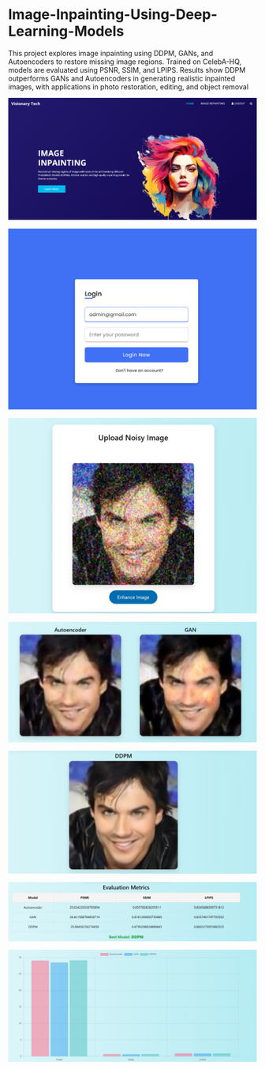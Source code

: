 # Image-Inpainting-Using-Deep-Learning-Models
This project explores image inpainting using DDPM, GANs, and Autoencoders to restore missing image regions. Trained on CelebA-HQ, models are evaluated using PSNR, SSIM, and LPIPS. Results show DDPM outperforms GANs and Autoencoders in generating realistic inpainted images, with applications in photo restoration, editing, and object removal

![image alt](https://github.com/SANAPAULSON/Image-Inpainting-Using-Deep-Learning-Models/blob/82e51885ae94afa6b865e6dea4d4bfe4cf3d49eb/Screenshot%202025-03-27%20225459.png)

![image alt](https://github.com/SANAPAULSON/Image-Inpainting-Using-Deep-Learning-Models/blob/50c85fd0b295a952f10aa010df33c4647ab89a6b/Screenshot%202025-03-27%20225438.png)


![image alt](https://github.com/SANAPAULSON/Image-Inpainting-Using-Deep-Learning-Models/blob/f4a61c39bc9641a10c3f584d95c20cafa3cbe057/WhatsApp%20Image%202025-03-27%20at%209.42.14%20PM%20(1).jpeg)

![image alt](https://github.com/SANAPAULSON/Image-Inpainting-Using-Deep-Learning-Models/blob/cc536613f4a4e462de4ecb80e8be68d25fe1eacc/WhatsApp%20Image%202025-03-27%20at%209.42.14%20PM%20(2).jpeg)

![image alt](https://github.com/SANAPAULSON/Image-Inpainting-Using-Deep-Learning-Models/blob/be71d0b2659d268191dbc8301d21d81c1611a878/WhatsApp%20Image%202025-03-30%20at%2010.10.04%20AM.jpeg)

![image alt](https://github.com/SANAPAULSON/Image-Inpainting-Using-Deep-Learning-Models/blob/7f119e3a6a996fe49314ab7efeb54264f2d55cf7/WhatsApp%20Image%202025-03-27%20at%209.42.15%20PM.jpeg)

![image alt](https://github.com/SANAPAULSON/Image-Inpainting-Using-Deep-Learning-Models/blob/7f119e3a6a996fe49314ab7efeb54264f2d55cf7/WhatsApp%20Image%202025-03-27%20at%209.42.14%20PM.jpeg)

